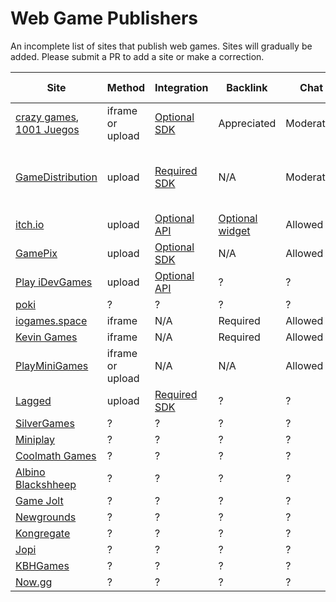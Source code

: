 # Web Game Publishers

An incomplete list of sites that publish web games. Sites will gradually be added. Please submit a PR to add a site or
make a correction.

| Site                                                                                   | Method           | Integration                                             | Backlink                                                | Chat      | Outbound links | Mobile   | Thumbnail                                     |
|----------------------------------------------------------------------------------------|------------------|---------------------------------------------------------|---------------------------------------------------------|-----------|----------------|----------|-----------------------------------------------|
| [crazy games](https://www.crazygames.com/), [1001 Juegos](https://www.1001juegos.com/) | iframe or upload | [Optional SDK](https://docs.crazygames.com/)            | Appreciated                                             | Moderated | Allowed        | Optional | 1920x1080, 800x1200, 800x800                  |
| [GameDistribution](https://gamedistribution.com/)                                      | upload           | [Required SDK](https://gamedistribution.com/sdk)        | N/A                                                     | Moderated | Prohibited     | Optional | 200x120, 512x384, 512x512, 1280x720, 1280x550 |
| [itch.io](https://itch.io/)                                                            | upload           | [Optional API](https://itch.io/docs/api/overview)       | [Optional widget](https://itch.io/docs/creators/widget) | Allowed   | Allowed        |          | ~630x500                                      |
| [GamePix](https://www.gamepix.com/)                                                    | upload           | [Optional SDK](https://partners.gamepix.com/developers) | N/A                                                     | Allowed   | Allowed        | Required | 256x256, 1360x850                                             |
| [Play iDevGames](https://play.idevgames.co.uk/)                                        | upload           | [Optional API](https://play.idevgames.co.uk/docs)       | ?                                                       | ?         | ?              | ?        | ?                                             |
| [poki](https://poki.com/)                                                              | ?                | ?                                                       | ?                                                       | ?         | ?              | ?        | ?                                             |
| [iogames.space](https://iogames.space/)                                                | iframe           | N/A                                                     | Required                                                | Allowed   | Allowed        | N/A      | ?                                             |
| [Kevin Games](https://kevin.games/)                                                    | iframe           | N/A                                                     | Required                                                | Allowed   | Allowed        | N/A      | N/A                                           |
| [PlayMiniGames](https://playminigames.ru/)                                             | iframe or upload | N/A                                                     | N/A                                                     | Allowed   | Allowed        | N/A      | N/A                                           |
| [Lagged](https://lagged.com/)                                                          | upload           | [Required SDK](https://lagged.dev/sdk)                  | ?                                                       | ?         | ?              | ?        | ?                                             |
| [SilverGames](https://www.silvergames.com/en/site/submit-a-game)                       | ?                | ?                                                       | ?                                                       | ?         | ?              | ?        | ?                                             |
| [Miniplay](https://www.miniplay.com/)                                                  | ?                | ?                                                       | ?                                                       | ?         | ?              | ?        | ?                                             |
| [Coolmath Games](https://developers.coolmathgames.com/)                                                  | ?                | ?                                                       | ?                                                       | ?         | ?              | ?        | ?                                             |
| [Albino Blackshheep](https://www.albinoblacksheep.com/help/submit)                                                  | ?                | ?                                                       | ?                                                       | ?         | ?              | ?        | ?                                             |
| [Game Jolt](https://gamejolt.com/marketplace)                                                  | ?                | ?                                                       | ?                                                       | ?         | ?              | ?        | ?                                             |
| [Newgrounds](https://www.newgrounds.com/games)                                                  | ?                | ?                                                       | ?                                                       | ?         | ?              | ?        | ?                                             |
| [Kongregate](https://docs.kongregate.com/docs/uploading-your-game)                                                  | ?                | ?                                                       | ?                                                       | ?         | ?              | ?        | ?                                             |
| [Jopi](https://www.jopi.com/new-game-request)                                                  | ?                | ?                                                       | ?                                                       | ?         | ?              | ?        | ?                                             |
| [KBHGames](https://kbhgames.com/)                                                  | ?                | ?                                                       | ?                                                       | ?         | ?              | ?        | ?                                             |
| [Now.gg](https://now.gg/)                                                  | ?                | ?                                                       | ?                                                       | ?         | ?              | ?        | ?                                             |
